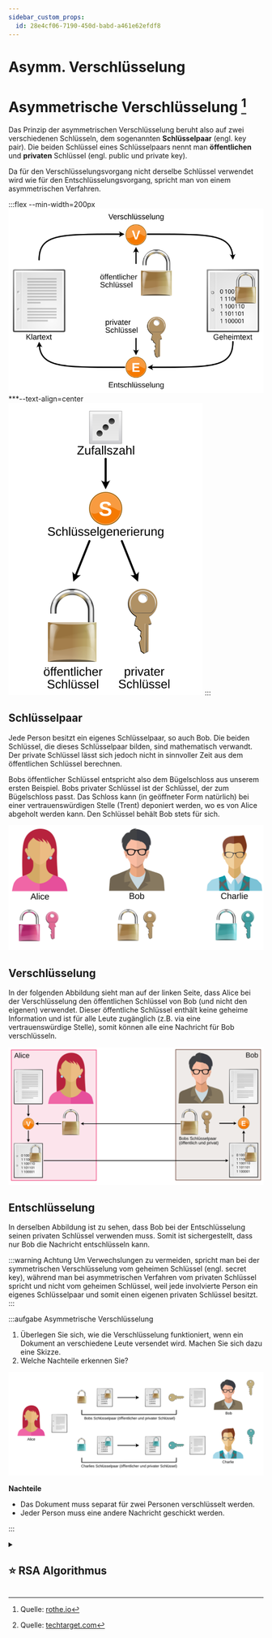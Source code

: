 ```yaml
---
sidebar_custom_props:
  id: 28e4cf06-7190-450d-babd-a461e62efdf8
---
```


# Asymm. Verschlüsselung


# Asymmetrische Verschlüsselung [^1]

Das Prinzip der asymmetrischen Verschlüsselung beruht also auf zwei verschiedenen Schlüsseln, dem sogenannten **Schlüsselpaar** (engl. key pair). Die beiden Schlüssel eines Schlüsselpaars nennt man **öffentlichen** und **privaten** Schlüssel (engl. public und private key).

Da für den Verschlüsselungsvorgang nicht derselbe Schlüssel verwendet wird wie für den Entschlüsselungsvorgang, spricht man von einem asymmetrischen Verfahren.

:::flex --min-width=200px
![Asymmetrische Ver- und Entschlüsselung mit verschiedenen Schlüsseln](images/asymmetric-cryptosystem.svg)
***--text-align=center
![Generierung des Schlüsselpaares für die asymmetrische Verschlüsselung](images/key-pair-generation.svg)
:::

## Schlüsselpaar
Jede Person besitzt ein eigenes Schlüsselpaar, so auch Bob. Die beiden Schlüssel, die dieses Schlüsselpaar bilden, sind mathematisch verwandt. Der private Schlüssel lässt sich jedoch nicht in sinnvoller Zeit aus dem öffentlichen Schlüssel  berechnen.

Bobs öffentlicher Schlüssel entspricht also dem Bügelschloss aus unserem ersten Beispiel. Bobs privater Schlüssel ist der Schlüssel, der zum Bügelschloss passt. Das Schloss kann (in geöffneter Form natürlich) bei einer vertrauenswürdigen Stelle (Trent) deponiert werden, wo es von Alice abgeholt werden kann. Den Schlüssel behält Bob stets für sich.

![Jede Person besitzt ein Schlüsselpaar](images/key-pair.svg)

## Verschlüsselung
In der folgenden Abbildung sieht man auf der linken Seite, dass Alice bei der Verschlüsselung den öffentlichen Schlüssel von Bob (und nicht den eigenen) verwendet. Dieser öffentliche Schlüssel enthält keine geheime Information und ist für alle Leute zugänglich (z.B. via eine vertrauenswürdige Stelle), somit können alle eine Nachricht für Bob verschlüsseln.

![Asymmetrische Verschlüsselung](images/asymm-encryption.svg)

## Entschlüsselung
In derselben Abbildung ist zu sehen, dass Bob bei der Entschlüsselung seinen privaten Schlüssel verwenden muss. Somit ist sichergestellt, dass nur Bob die Nachricht entschlüsseln kann.

:::warning Achtung
Um Verwechslungen zu vermeiden, spricht man bei der symmetrischen Verschlüsselung vom geheimen Schlüssel (engl. secret key), während man bei asymmetrischen Verfahren vom privaten Schlüssel spricht und nicht vom geheimen Schlüssel, weil jede involvierte Person ein eigenes Schlüsselpaar und somit einen eigenen privaten Schlüssel besitzt.
:::

:::aufgabe Asymmetrische Verschlüsselung
1. Überlegen Sie sich, wie die Verschlüsselung funktioniert, wenn ein Dokument an verschiedene Leute versendet wird. Machen Sie sich dazu eine Skizze.
2. Welche Nachteile erkennen Sie?

<Answer type="text" webKey="6f969d09-5b80-4553-8c21-3bbc70b53f52" />

<Solution webKey="eb555af1-a9d0-4165-8dcc-abf879e84a88">

![Asymmetrische Verschlüsselung für zwei Personen](images/asymm-encryption-for-two.svg)

**Nachteile**
- Das Dokument muss separat für zwei Personen verschlüsselt werden.
- Jeder Person muss eine andere Nachricht geschickt werden.

</Solution>

:::

<details><summary>

## ⭐️ RSA Algorithmus

</summary>


Der **RSA** Algorithmus ist der aktuell am weitesten verbreitete asymmetrische Verschlüsselungsalgorithmus und wird etwa für die SSL/TLS Verschlüsselung beim HTTPS-Protokoll verwendet. Der Algorithmus wurde 1977 von Ronald **R**ivest, Adi **S**hamir und Leonard **A**dlerman unter dem Namen **RSA** entwickelt und publiziert[^2].

### Funktionsweise

Die Funktionsweise basiert darauf, dass es leicht ist, $c = m^{e}\: mod\: n$ zu berechnen, aber praktisch unmöglich, ohne den privaten Schlüssel `d` die Umkehr­funktion zu berechnen.

<div className="slim-table no-header-table">

|       |                                       |
| :---- | :------------------------------------ |
| $n$   | öffentliche Zahl                      |
| $e$   | öffentlicher Schlüssel des Empfängers |
| $d$   | privater Schlüssel des Empfängers     |
| $m<n$ | Klartext                              |
| $c$   | Geheimtext                            |

</div>

#### Verschlüsselung

Zur Verschlüsselung berechnet Bob den Geheimtext `c`:

$$
c=m^{e} \: mod \: n
$$

Wobei `mod` der Ganzzahlige Rest bei der Division mit `n` darstellt. Beispiel: $13 \: mod \: 4=1$, da $\frac{13}{4} = 3\: Rest\: 1$.

Die Zahl $n$ ist das Produkt von zwei ver­schiedenen Primzahlen $p$ und $q$, diese sind geheim. Wie können $p$ und $q$ geheim sein, wenn doch $n = p\cdot q$ öffentlich ist? Dies beruht nur darauf, dass die Primfaktor­zerlegung von $n$ zu rechen­aufwendig ist, da $n$ sehr gross ist (z.B. `1024` Bit lang).

Für die Zahl `e` muss gelten

$$
ggt(e, \phi(n)) = 1
$$

Hierbei ist

$$
\phi(n)  =  (p-1)(q-1)
$$
die Anzahl der zu n teiler­fremden Zahlen, die kleiner als n sind.

#### Entschlüsselung

Der Empfänger hat als privaten Schlüssel eine Zahl $d$ mit

$$
d\cdot e\: mod\: \phi(n) = 1
$$
daher
$$
d\cdot e  =  k\cdot \phi(n) + 1
$$
für irgend ein $k \in \N_{o}$.

Ist $n = pq$, so gilt nach einem Satz von Euler für alle Zahlen $m$ mit $m < n$ und für alle natürlichen Zahlen $k$:

$$
mk\cdot\phi(n)+1\: mod\: n  =  m
$$
 

Zur Ent­schlüsselung berechnet der Empfänger also

$$
\begin{aligned}
    
c^{d}\: mod\: n	&=  md\cdot e\: mod\: n \\
 	  &=  mk\cdot \phi(n) + 1\: mod\: n \\
 	  &=  m

\end{aligned}
$$

und erhält damit den Klartext $m$.

:::info ⭐️ RSA Schlüssellänge
Die RSA Schlüssel haben standardmässig `1024` oder `2048` bits, wobei Schlüssel mit `1024` bits mittelfristig als knackbar erachtet werden, so dass die Industrie heute oft mindestens `2048` bits voraussetzt.
:::

</details>



[^1]: Quelle: [rothe.io](https://rothe.io/?b=crypto&p=952331)
[^2]: Quelle: [techtarget.com](https://www.techtarget.com/searchsecurity/definition/asymmetric-cryptography)

